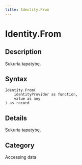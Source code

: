 ```yaml
---
title: Identity.From
---
```


# Identity.From


## Description

Sukuria tapatybę.


## Syntax

```powerquery
Identity.From(
    identityProvider as function,
    value as any
) as record
```


## Details

Sukuria tapatybę.



## Category
Accessing data
